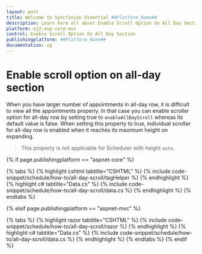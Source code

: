 ```yaml
---
layout: post
title: Welcome to Syncfusion Essential ##Platform_Name##
description: Learn here all about Enable Scroll Option On All Day Section of Syncfusion Essential ##Platform_Name## widgets based on HTML5 and jQuery.
platform: ej2-asp-core-mvc
control: Enable Scroll Option On All Day Section
publishingplatform: ##Platform_Name##
documentation: ug
---
```



# Enable scroll option on all-day section

When you have larger number of appointments in all-day row, it is difficult to view all the appointments properly. In that case you can enable scroller option for all-day row by setting true to `enableAllDayScroll` whereas its default value is false. When setting this property to true, individual scroller for all-day row is enabled when it reaches its maximum height on expanding.

> This property is not applicable for Scheduler with height `auto`.

{% if page.publishingplatform == "aspnet-core" %}

{% tabs %}
{% highlight cshtml tabtitle="CSHTML" %}
{% include code-snippet/schedule/how-to/all-day-scroll/tagHelper %}
{% endhighlight %}
{% highlight c# tabtitle="Data.cs" %}
{% include code-snippet/schedule/how-to/all-day-scroll/data.cs %}
{% endhighlight %}
{% endtabs %}

{% elsif page.publishingplatform == "aspnet-mvc" %}

{% tabs %}
{% highlight razor tabtitle="CSHTML" %}
{% include code-snippet/schedule/how-to/all-day-scroll/razor %}
{% endhighlight %}
{% highlight c# tabtitle="Data.cs" %}
{% include code-snippet/schedule/how-to/all-day-scroll/data.cs %}
{% endhighlight %}
{% endtabs %}
{% endif %}

